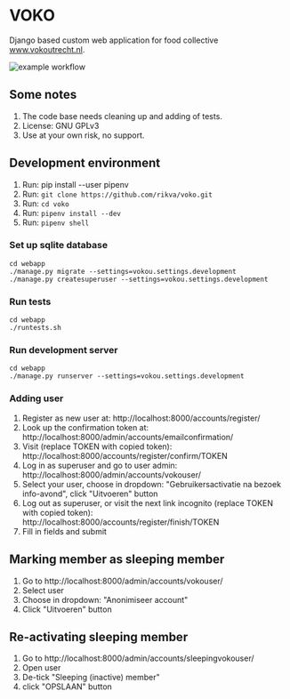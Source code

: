 # VOKO
Django based custom web application for food collective www.vokoutrecht.nl.

![example workflow](https://github.com/VOKO-Utrecht/voko/actions/workflows/ci.yml/badge.svg)

## Some notes
1. The code base needs cleaning up and adding of tests.
2. License: GNU GPLv3
3. Use at your own risk, no support.

## Development environment
1. Run: pip install --user pipenv
2. Run: `git clone https://github.com/rikva/voko.git`
3. Run: `cd voko`
4. Run: `pipenv install --dev`
5. Run: `pipenv shell`

### Set up sqlite database
    cd webapp
    ./manage.py migrate --settings=vokou.settings.development
    ./manage.py createsuperuser --settings=vokou.settings.development

### Run tests
    cd webapp
    ./runtests.sh

### Run development server
    cd webapp
    ./manage.py runserver --settings=vokou.settings.development

### Adding user
1. Register as new user at: http://localhost:8000/accounts/register/
2. Look up the confirmation token at: http://localhost:8000/admin/accounts/emailconfirmation/
3. Visit (replace TOKEN with copied token): http://localhost:8000/accounts/register/confirm/TOKEN
4. Log in as superuser and go to user admin: http://localhost:8000/admin/accounts/vokouser/
5. Select your user, choose in dropdown: "Gebruikersactivatie na bezoek info-avond", click "Uitvoeren" button
6. Log out as superuser, or visit the next link incognito (replace TOKEN with copied token): http://localhost:8000/accounts/register/finish/TOKEN
7. Fill in fields and submit

## Marking member as sleeping member
1. Go to http://localhost:8000/admin/accounts/vokouser/
2. Select user
3. Choose in dropdown: "Anonimiseer account"
4. Click "Uitvoeren" button

## Re-activating sleeping member
1. Go to http://localhost:8000/admin/accounts/sleepingvokouser/
2. Open user
3. De-tick "Sleeping (inactive) member"
4. click "OPSLAAN" button
